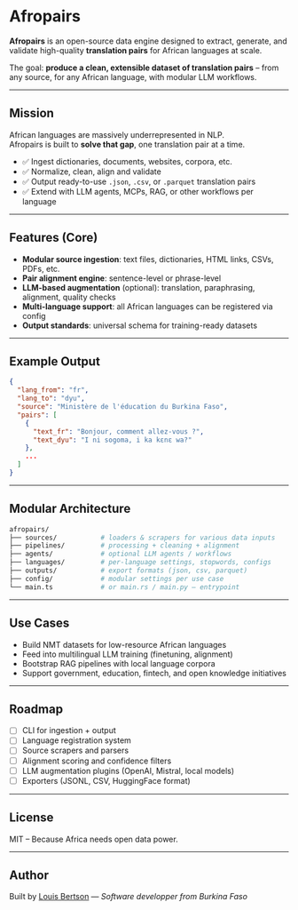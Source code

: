 # Afropairs

**Afropairs** is an open-source data engine designed to extract, generate, and validate high-quality **translation pairs** for African languages at scale.

The goal: **produce a clean, extensible dataset of translation pairs** – from any source, for any African language, with modular LLM workflows.

---

## Mission

African languages are massively underrepresented in NLP.  
Afropairs is built to **solve that gap**, one translation pair at a time.

- ✅ Ingest dictionaries, documents, websites, corpora, etc.
- ✅ Normalize, clean, align and validate
- ✅ Output ready-to-use `.json`, `.csv`, or `.parquet` translation pairs
- ✅ Extend with LLM agents, MCPs, RAG, or other workflows per language

---

## Features (Core)

- **Modular source ingestion**: text files, dictionaries, HTML links, CSVs, PDFs, etc.
- **Pair alignment engine**: sentence-level or phrase-level
- **LLM-based augmentation** (optional): translation, paraphrasing, alignment, quality checks
- **Multi-language support**: all African languages can be registered via config
- **Output standards**: universal schema for training-ready datasets

---

## Example Output

```json
{
  "lang_from": "fr",
  "lang_to": "dyu",
  "source": "Ministère de l'éducation du Burkina Faso",
  "pairs": [
    {
      "text_fr": "Bonjour, comment allez-vous ?",
      "text_dyu": "I ni sogoma, i ka kɛnɛ wa?"
    },
    ...
  ]
}
````

---

## Modular Architecture

```bash
afropairs/
├── sources/           # loaders & scrapers for various data inputs
├── pipelines/         # processing + cleaning + alignment
├── agents/            # optional LLM agents / workflows
├── languages/         # per-language settings, stopwords, configs
├── outputs/           # export formats (json, csv, parquet)
├── config/            # modular settings per use case
└── main.ts            # or main.rs / main.py – entrypoint
```

---

## Use Cases

* Build NMT datasets for low-resource African languages
* Feed into multilingual LLM training (finetuning, alignment)
* Bootstrap RAG pipelines with local language corpora
* Support government, education, fintech, and open knowledge initiatives

---

## Roadmap

* [ ] CLI for ingestion + output
* [ ] Language registration system
* [ ] Source scrapers and parsers
* [ ] Alignment scoring and confidence filters
* [ ] LLM augmentation plugins (OpenAI, Mistral, local models)
* [ ] Exporters (JSONL, CSV, HuggingFace format)

---

## License

MIT – Because Africa needs open data power.

---

## Author

Built by [Louis Bertson](https://github.com/will-create) —
*Software developper from Burkina Faso*

